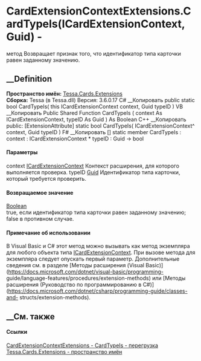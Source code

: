 # CardExtensionContextExtensions.CardTypeIs(ICardExtensionContext, Guid) -
метод
Возвращает признак того, что идентификатор типа карточки равен заданному
значению.
## __Definition
 **Пространство имён:** [Tessa.Cards.Extensions](N_Tessa_Cards_Extensions.htm)  
 **Сборка:** Tessa (в Tessa.dll) Версия: 3.6.0.17
C# __Копировать
     public static bool CardTypeIs(
    	this ICardExtensionContext context,
    	Guid typeID
    )
VB __Копировать
    <ExtensionAttribute>
    Public Shared Function CardTypeIs ( 
    	context As ICardExtensionContext,
    	typeID As Guid
    ) As Boolean
C++ __Копировать
     public:
    [ExtensionAttribute]
    static bool CardTypeIs(
    	ICardExtensionContext^ context, 
    	Guid typeID
    )
F# __Копировать
     [<ExtensionAttribute>]
    static member CardTypeIs : 
            context : ICardExtensionContext * 
            typeID : Guid -> bool 
#### Параметры
context
[ICardExtensionContext](T_Tessa_Cards_Extensions_ICardExtensionContext.htm)
    Контекст расширения, для которого выполняется проверка.
typeID [Guid](https://learn.microsoft.com/dotnet/api/system.guid)
    Идентификатор типа карточки, который требуется проверить.
#### Возвращаемое значение
[Boolean](https://learn.microsoft.com/dotnet/api/system.boolean)  
true, если идентификатор типа карточки равен заданному значению; false в
противном случае.
#### Примечание об использовании
В Visual Basic и C# этот метод можно вызывать как метод экземпляра для любого
объекта типа
[ICardExtensionContext](T_Tessa_Cards_Extensions_ICardExtensionContext.htm).
При вызове метода для экземпляра следует опускать первый параметр.
Дополнительные сведения см. в разделе [Методы расширения (Visual
Basic)](https://docs.microsoft.com/dotnet/visual-basic/programming-
guide/language-features/procedures/extension-methods) или [Методы расширения
(Руководство по программированию в
C#)](https://docs.microsoft.com/dotnet/csharp/programming-guide/classes-and-
structs/extension-methods).
##  __См. также
#### Ссылки
[CardExtensionContextExtensions -
](T_Tessa_Cards_Extensions_CardExtensionContextExtensions.htm)
[CardTypeIs -
перегрузка](Overload_Tessa_Cards_Extensions_CardExtensionContextExtensions_CardTypeIs.htm)
[Tessa.Cards.Extensions - пространство имён](N_Tessa_Cards_Extensions.htm)
